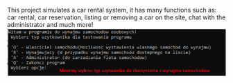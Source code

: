 This project simulates a car rental system, it has many functions such as: car rental, car reservation, listing or removing a car on the site, chat with the administrator and much more!
![Main menu](https://github.com/SarapinPr/CarRental/blob/main/Screenshot_1.png?raw=true)
